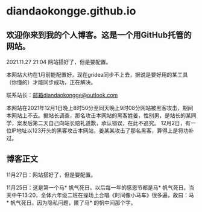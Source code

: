 # diandaokongge.github.io

## 欢迎你来到我的个人博客。这是一个用GitHub托管的网站。

2021.11.27  21:04 网站搭好了，但是要配置。

本网站大约在1月前能配置好，现在gridea同步不上去，据说是要好用的某工具（你懂的）才能同步成功，正在解决。

联系站长：邮箱diandaokongge@outlook.com

本网站在2021年12月1日晚上8时50分至同天晚上9时08分网站被黑客攻击，期间本网站上不去。据站长调查，那名攻击本网站的黑客姓姜，性别男，是站长的某同学，案发后第二天自己向站长赔礼道歉，承认错误，在此不追究。
12月2日，有一位IP地址以123开头的黑客攻击本网站，姜某某攻击了那名黑客，算得上是将功补过。

## 博客正文

11月27日：网站搭好了，但是要配置。

11月25日：这是第一个马* 帆气死日。以后每一年的感恩节都是马* 帆气死日。当天中午13:20，全体六年级二班在操场上合唱《时间像小马车》很多遍，故曰：马* 帆气死日。因为隐私问题，匿了马* 的帆中间那个字。
